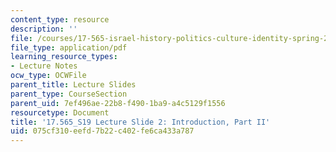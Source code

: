 ```yaml
---
content_type: resource
description: ''
file: /courses/17-565-israel-history-politics-culture-identity-spring-2019/075cf310eefd7b22c402fe6ca433a787_MIT17_565S19_lecslide2.pdf
file_type: application/pdf
learning_resource_types:
- Lecture Notes
ocw_type: OCWFile
parent_title: Lecture Slides
parent_type: CourseSection
parent_uid: 7ef496ae-22b8-f490-1ba9-a4c5129f1556
resourcetype: Document
title: '17.565_S19 Lecture Slide 2: Introduction, Part II'
uid: 075cf310-eefd-7b22-c402-fe6ca433a787
---
```

